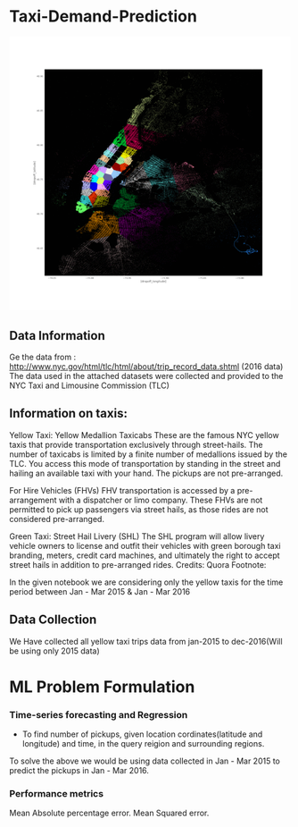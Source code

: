 # Taxi-Demand-Prediction

![](new_york.gif)

## Data Information
Ge the data from : http://www.nyc.gov/html/tlc/html/about/trip_record_data.shtml (2016 data) The data used in the attached datasets were collected and provided to the NYC Taxi and Limousine Commission (TLC)

## Information on taxis:

Yellow Taxi: Yellow Medallion Taxicabs
These are the famous NYC yellow taxis that provide transportation exclusively through street-hails. The number of taxicabs is limited by a finite number of medallions issued by the TLC. You access this mode of transportation by standing in the street and hailing an available taxi with your hand. The pickups are not pre-arranged.

For Hire Vehicles (FHVs) 
FHV transportation is accessed by a pre-arrangement with a dispatcher or limo company. These FHVs are not permitted to pick up passengers via street hails, as those rides are not considered pre-arranged.

Green Taxi: Street Hail Livery (SHL) 
The SHL program will allow livery vehicle owners to license and outfit their vehicles with green borough taxi branding, meters, credit card machines, and ultimately the right to accept street hails in addition to pre-arranged rides.
Credits: Quora
Footnote:

In the given notebook we are considering only the yellow taxis for the time period between Jan - Mar 2015 & Jan - Mar 2016

## Data Collection
We Have collected all yellow taxi trips data from jan-2015 to dec-2016(Will be using only 2015 data)

# ML Problem Formulation

### Time-series forecasting and Regression

- To find number of pickups, given location cordinates(latitude and longitude) and time, in the query reigion and surrounding regions.

To solve the above we would be using data collected in Jan - Mar 2015 to predict the pickups in Jan - Mar 2016.

### Performance metrics
Mean Absolute percentage error.
Mean Squared error.
